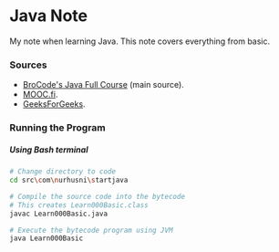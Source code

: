 # Java Note

My note when learning Java. This note covers everything from basic.

### Sources
- [BroCode's Java Full Course](https://www.youtube.com/watch?v=xk4_1vDrzzo) (main source).
- [MOOC.fi](https://java-programming.mooc.fi).
- [GeeksForGeeks](https://www.geeksforgeeks.org).

### Running the Program
##### Using Bash terminal
```bash
# Change directory to code
cd src\com\nurhusni\startjava

# Compile the source code into the bytecode
# This creates Learn000Basic.class
javac Learn000Basic.java

# Execute the bytecode program using JVM
java Learn000Basic
```